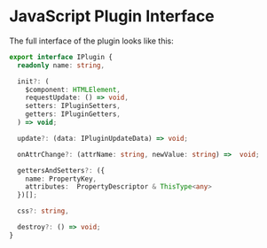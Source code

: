 # JavaScript Plugin Interface

The full interface of the plugin looks like this:

```typescript
export interface IPlugin {
  readonly name: string,

  init?: (
    $component: HTMLElement,
    requestUpdate: () => void,
    setters: IPluginSetters,
    getters: IPluginGetters,
  ) => void;

  update?: (data: IPluginUpdateData) => void;

  onAttrChange?: (attrName: string, newValue: string) =>  void;

  gettersAndSetters?: ({
    name: PropertyKey,
    attributes:  PropertyDescriptor & ThisType<any>
  })[];

  css?: string,

  destroy?: () => void;
}
```